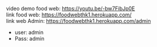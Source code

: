 video demo food web: <https://youtu.be/-bw7FibJp0E> <br>
link  food web: https://foodwebthk1.herokuapp.com/ <br>
link web Admin: https://foodwebthk1.herokuapp.com/admin <br>
- user: admin <br>
- Pass: admin
